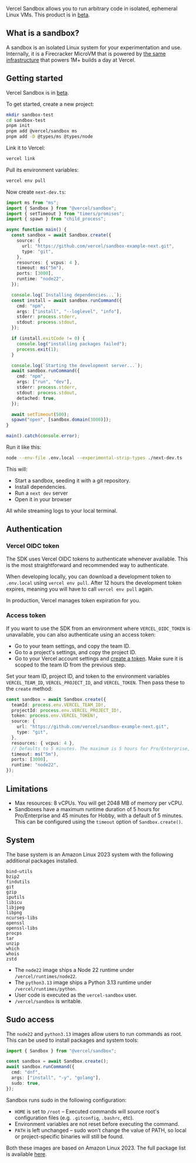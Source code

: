 Vercel Sandbox allows you to run arbitrary code in isolated, ephemeral Linux
VMs. This product is in [beta](https://vercel.com/docs/release-phases#beta).

## What is a sandbox?

A sandbox is an isolated Linux system for your experimentation and use.
Internally, it is a Firecracker MicroVM that is powered by [the same
infrastructure][hive] that powers 1M+ builds a day at Vercel.

## Getting started

Vercel Sandbox is in [beta](https://vercel.com/docs/release-phases#beta).

To get started, create a new project:

```sh
mkdir sandbox-test
cd sandbox-test
pnpm init
pnpm add @vercel/sandbox ms
pnpm add -D @types/ms @types/node
```

Link it to Vercel:

```sh
vercel link
```

Pull its environment variables:

```sh
vercel env pull
```

Now create `next-dev.ts`:

```ts
import ms from "ms";
import { Sandbox } from "@vercel/sandbox";
import { setTimeout } from "timers/promises";
import { spawn } from "child_process";

async function main() {
  const sandbox = await Sandbox.create({
    source: {
      url: "https://github.com/vercel/sandbox-example-next.git",
      type: "git",
    },
    resources: { vcpus: 4 },
    timeout: ms("5m"),
    ports: [3000],
    runtime: "node22",
  });

  console.log(`Installing dependencies...`);
  const install = await sandbox.runCommand({
    cmd: "npm",
    args: ["install", "--loglevel", "info"],
    stderr: process.stderr,
    stdout: process.stdout,
  });

  if (install.exitCode != 0) {
    console.log("installing packages failed");
    process.exit(1);
  }

  console.log(`Starting the development server...`);
  await sandbox.runCommand({
    cmd: "npm",
    args: ["run", "dev"],
    stderr: process.stderr,
    stdout: process.stdout,
    detached: true,
  });

  await setTimeout(500);
  spawn("open", [sandbox.domain(3000)]);
}

main().catch(console.error);
```

Run it like this:

```sh
node --env-file .env.local --experimental-strip-types ./next-dev.ts
```

This will:

- Start a sandbox, seeding it with a git repository.
- Install dependencies.
- Run a `next dev` server
- Open it in your browser

All while streaming logs to your local terminal.

## Authentication

### Vercel OIDC token

The SDK uses Vercel OIDC tokens to authenticate whenever available. This is the
most straightforward and recommended way to authenticate.

When developing locally, you can download a development token to `.env.local`
using `vercel env pull`. After 12 hours the development token expires, meaning
you will have to call `vercel env pull` again.

In production, Vercel manages token expiration for you.

### Access token

If you want to use the SDK from an environment where `VERCEL_OIDC_TOKEN` is
unavailable, you can also authenticate using an access token:

- Go to your team settings, and copy the team ID.
- Go to a project's settings, and copy the project ID.
- Go to your Vercel account settings and [create a token][create-token]. Make
  sure it is scoped to the team ID from the previous step.

Set your team ID, project ID, and token to the environment variables
`VERCEL_TEAM_ID`, `VERCEL_PROJECT_ID`, and `VERCEL_TOKEN`. Then pass these to
the `create` method:

```ts
const sandbox = await Sandbox.create({
  teamId: process.env.VERCEL_TEAM_ID!,
  projectId: process.env.VERCEL_PROJECT_ID!,
  token: process.env.VERCEL_TOKEN!,
  source: {
    url: "https://github.com/vercel/sandbox-example-next.git",
    type: "git",
  },
  resources: { vcpus: 4 },
  // Defaults to 5 minutes. The maximum is 5 hours for Pro/Enterprise, and 45 minutes for Hobby.
  timeout: ms("5m"),
  ports: [3000],
  runtime: "node22",
});
```

## Limitations

- Max resources: 8 vCPUs. You will get 2048 MB of memory per vCPU.
- Sandboxes have a maximum runtime duration of 5 hours for Pro/Enterprise and 45 minutes for Hobby,
  with a default of 5 minutes. This can be configured using the `timeout` option of `Sandbox.create()`.

## System

The base system is an Amazon Linux 2023 system with the following additional
packages installed.

```
bind-utils
bzip2
findutils
git
gzip
iputils
libicu
libjpeg
libpng
ncurses-libs
openssl
openssl-libs
procps
tar
unzip
which
whois
zstd
```

- The `node22` image ships a Node 22 runtime under `/vercel/runtimes/node22`.
- The `python3.13` image ships a Python 3.13 runtime under `/vercel/runtimes/python`.
- User code is executed as the `vercel-sandbox` user.
- `/vercel/sandbox` is writable.

## Sudo access

The `node22` and `python3.13` images allow users to run commands as root. This
can be used to install packages and system tools:

```typescript
import { Sandbox } from "@vercel/sandbox";

const sandbox = await Sandbox.create();
await sandbox.runCommand({
  cmd: "dnf",
  args: ["install", "-y", "golang"],
  sudo: true,
});
```

Sandbox runs sudo in the following configuration:

- `HOME` is set to `/root` – Executed commands will source root's configuration
  files (e.g. `.gitconfig`, `.bashrc`, etc).
- Environment variables are not reset before executing the command.
- `PATH` is left unchanged – sudo won’t change the value of PATH, so local or
  project-specific binaries will still be found.

Both these images are based on Amazon Linux 2023. The full package list is
available [here](https://docs.aws.amazon.com/linux/al2023/release-notes/all-packages-AL2023.7.html).

[create-token]: https://vercel.com/account/settings/tokens
[hive]: https://vercel.com/blog/a-deep-dive-into-hive-vercels-builds-infrastructure
[al-2023-packages]: https://docs.aws.amazon.com/linux/al2023/release-notes/all-packages-AL2023.7.html
